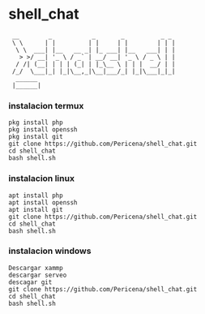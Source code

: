 # shell_chat
```
 __        _           _       _          _ _ 
 \ \      | |         | |     | |        | | |
  \ \  ___| |__   __ _| |_ ___| |__   ___| | |
   > >/ __| '_ \ / _` | __/ __| '_ \ / _ \ | |
  / /| (__| | | | (_| | |_\__ \ | | |  __/ | |
 /_/  \___|_| |_|\__,_|\__|___/_| |_|\___|_|_|
  ______                                      
 |______|               
 ```
 
 ### instalacion termux
 ```
 pkg install php
 pkg install openssh
 pkg install git
 git clone https://github.com/Pericena/shell_chat.git
 cd shell_chat
 bash shell.sh
 ```
 
  ### instalacion linux
   ```
 apt install php
 apt install openssh
 apt install git
 git clone https://github.com/Pericena/shell_chat.git
 cd shell_chat
 bash shell.sh
 ```
   ### instalacion windows
   
 ```
 Descargar xammp
 descargar serveo
 descagar git
 git clone https://github.com/Pericena/shell_chat.git
 cd shell_chat
 bash shell.sh
 ```
